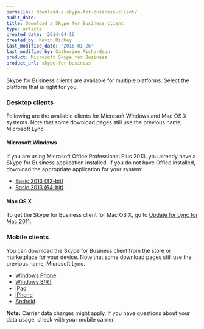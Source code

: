 ```yaml
---
permalink: download-a-skype-for-business-client/
audit_date:
title: Download a Skype for Business client
type: article
created_date: '2014-04-16'
created_by: Kevin Richey
last_modified_date: '2016-01-26'
last_modified_by: Catherine Richardson
product: Microsoft Skype for Business
product_url: skype-for-business
---
```


Skype for Business clients are available for multiple platforms. Select the platform that is right for you.


### Desktop clients

Following are the available clients for Microsoft Windows and Mac OS X systems. Note that some download pages still use the previous name, Microsoft Lync.


#### Microsoft Windows

If you are using Microsoft Office Professional Plus 2013, you already have a Skype for Business application installed. If you do not have Office installed, download the appropriate application for your system:

- [Basic 2013 (32-bit)](http://www.microsoft.com/en-us/download/details.aspx?id=35451)
- [Basic 2013 (64-bit)](http://www.microsoft.com/en-us/download/details.aspx?id=35450)


#### Mac OS X

To get the Skype for Business client for Mac OS X, go to [Update for Lync for Mac 2011](http://www.microsoft.com/en-us/download/details.aspx?id=36517).

### Mobile clients

You can download the Skype for Business client from the store or marketplace for your device. Note that some download pages still use the previous name, Microsoft Lync.

- [Windows Phone](https://www.microsoft.com/en-us/store/apps/skype-for-business/9wzdncrfjbb2)
- [Windows 8/RT](https://www.microsoft.com/en-us/store/apps/lync/9wzdncrfhvhm)
- [iPad](https://itunes.apple.com/us/app/lync-2013-for-ipad/id605608899?mt=8)
- [iPhone](https://itunes.apple.com/us/app/lync-2013-for-iphone/id605841731?mt=8)
- [Android](https://play.google.com/store/apps/details?id=com.microsoft.office.lync15&hl=en)

**Note:** Carrier data charges might apply. If you have questions about your data usage, check with your mobile carrier.

